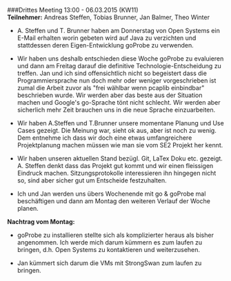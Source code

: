 ###Drittes Meeting 13:00 - 06.03.2015 (KW11)  
**Teilnehmer:** Andreas Steffen, Tobias Brunner, Jan Balmer, Theo Winter

+ A. Steffen und T. Brunner haben am Donnerstag von Open Systems ein E-Mail erhalten worin gebeten wird auf Java zu verzichten und stattdessen deren Eigen-Entwicklung goProbe zu verwenden.

+ Wir haben uns deshalb entschieden diese Woche goProbe zu evaluieren und dann am Freitag darauf die definitive Technologie-Entscheidung zu treffen. Jan und ich sind offensichtlich nicht so begeistert dass die Programmiersprache nun doch mehr oder weniger vorgeschrieben ist zumal die Arbeit zuvor als "frei wählbar wenn pcaplib einbindbar" beschrieben wurde. Wir werden aber das beste aus der Situation machen und Google's go-Sprache tönt nicht schlecht. Wir werden aber sicherlich mehr Zeit brauchen uns in die neue Sprache einzuarbeiten.

+  Wir haben A.Steffen und T.Brunner unsere momentane Planung und Use Cases gezeigt. Die Meinung war, sieht ok aus, aber ist noch zu wenig. Dem entnehme ich dass wir doch eine etwas umfangreichere Projektplanung machen müssen wie man sie vom SE2 Projekt her kennt.

+ Wir haben unseren aktuellen Stand bezügl. Git, LaTex Doku etc. gezeigt. A. Steffen denkt dass das Projekt gut kommt und wir einen fleissigen Eindruck machen. Sitzungsprotokolle interessieren ihn hingegen nicht so, sind aber sicher gut um Entscheide festzuhalten.

+ Ich und Jan werden uns übers Wochenende mit go & goProbe mal beschäftigen und dann am Montag den weiteren Verlauf der Woche planen.

**Nachtrag vom Montag:**
+ goProbe zu installieren stellte sich als komplizierter heraus als bisher angenommen. Ich werde mich darum kümmern es zum laufen zu bringen, d.h. Open Systems zu kontaktieren und weiterzusehen.

+ Jan kümmert sich darum die VMs mit StrongSwan zum laufen zu bringen.
